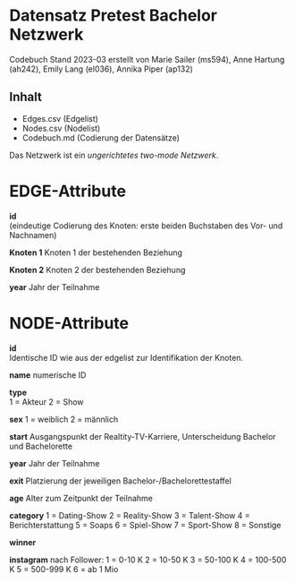 # Datensatz Pretest Bachelor Netzwerk #
Codebuch Stand 2023-03
erstellt von Marie Sailer (ms594), Anne Hartung (ah242), Emily Lang (el036), Annika Piper (ap132)

## Inhalt
- Edges.csv (Edgelist)
- Nodes.csv (Nodelist)
- Codebuch.md (Codierung der Datensätze)

Das Netzwerk ist ein *ungerichtetes two-mode Netzwerk*. 

# EDGE-Attribute #

**id**  
(eindeutige Codierung des Knoten: erste beiden Buchstaben des Vor- und Nachnamen)   

**Knoten 1**
Knoten 1 der bestehenden Beziehung

**Knoten 2**
Knoten 2 der bestehenden Beziehung

**year**
Jahr der Teilnahme

# NODE-Attribute  

**id**  
Identische ID wie aus der edgelist zur Identifikation der Knoten. 

**name**
numerische ID

**type**  
1 = Akteur
2 = Show

**sex**
1 = weiblich
2 = männlich

**start**
Ausgangspunkt der Realtity-TV-Karriere, Unterscheidung Bachelor und Bachelorette

**year**
Jahr der Teilnahme

**exit**
Platzierung der jeweiligen Bachelor-/Bachelorettestaffel 

**age**
Alter zum Zeitpunkt der Teilnahme 

**category**
1 = Dating-Show 
2 = Reality-Show 
3 = Talent-Show 
4 = Berichterstattung 
5 = Soaps 
6 = Spiel-Show 
7 = Sport-Show 
8 = Sonstige

**winner**

**instagram**
nach Follower:
1 = 0-10 K
2 = 10-50 K
3 = 50-100 K
4 = 100-500 K
5 = 500-999 K
6 = ab 1 Mio
